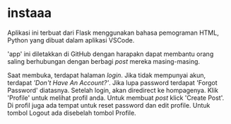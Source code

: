 # instaaa
Aplikasi ini terbuat dari Flask menggunakan bahasa pemograman HTML, Python yang dibuat dalam aplikasi VSCode.

'app' ini diletakkan di GitHub dengan harapakn dapat membantu orang saling berhubungan dengan berbagi _post_ mereka masing-masing.

Saat membuka, terdapat halaman _login_. Jika tidak mempunyai akun, terdapat _'Don't Have An Account?'_. Jika lupa password terdapat 'Forgot Password' diatasnya. Setelah login, akan diredirect ke hompagenya. Klik 'Profile' untuk melihat profil anda. Untuk membuat _post_ klick 'Create Post'. Di profil juga ada tempat untuk reset password dan edit profile. Untuk tombol Logout ada disebelah tombol Profile. 
